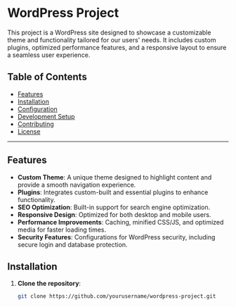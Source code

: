 # WordPress Project

This project is a WordPress site designed to showcase a customizable theme and functionality tailored for our users' needs. It includes custom plugins, optimized performance features, and a responsive layout to ensure a seamless user experience.

## Table of Contents
- [Features](#features)
- [Installation](#installation)
- [Configuration](#configuration)
- [Development Setup](#development-setup)
- [Contributing](#contributing)
- [License](#license)

---

## Features
- **Custom Theme**: A unique theme designed to highlight content and provide a smooth navigation experience.
- **Plugins**: Integrates custom-built and essential plugins to enhance functionality.
- **SEO Optimization**: Built-in support for search engine optimization.
- **Responsive Design**: Optimized for both desktop and mobile users.
- **Performance Improvements**: Caching, minified CSS/JS, and optimized media for faster loading times.
- **Security Features**: Configurations for WordPress security, including secure login and database protection.

## Installation
1. **Clone the repository**:
   ```bash
   git clone https://github.com/yourusername/wordpress-project.git
